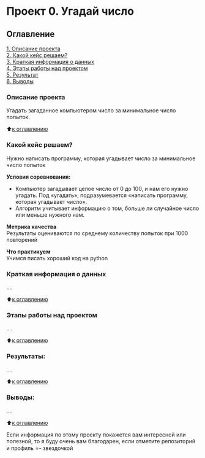 # Проект 0. Угадай число

## Оглавление  
[1. Описание проекта](https://github.com/Nikitka16/IDE/tree/main/project_1)  
[2. Какой кейс решаем?](https://github.com/Nikitka16/IDE/tree/main/project_1)  
[3. Краткая информация о данных](https://github.com/Nikitka16/IDE/tree/main/project_1)  
[4. Этапы работы над проектом](https://github.com/Nikitka16/IDE/tree/main/project_1)  
[5. Результат](https://github.com/Nikitka16/IDE/tree/main/project_1)    
[6. Выводы](https://github.com/Nikitka16/IDE/tree/main/project_1) 

### Описание проекта    
Угадать загаданное компьютером число за минимальное число попыток.

:arrow_up:[к оглавлению](https://github.com/Nikitka16/IDE/tree/main/project_1)


### Какой кейс решаем?    
Нужно написать программу, которая угадывает число за минимальное число попыток

**Условия соревнования:**  
- Компьютер загадывает целое число от 0 до 100, и нам его нужно угадать. Под «угадать», подразумевается «написать программу, которая угадывает число».
- Алгоритм учитывает информацию о том, больше ли случайное число или меньше нужного нам.

**Метрика качества**     
Результаты оцениваются по среднему количеству попыток при 1000 повторений

**Что практикуем**     
Учимся писать хороший код на python


### Краткая информация о данных
....
  
:arrow_up:[к оглавлению](https://github.com/Nikitka16/IDE/tree/main/project_1)


### Этапы работы над проектом  
....

:arrow_up:[к оглавлению](https://github.com/Nikitka16/IDE/tree/main/project_1)


### Результаты:  
....

:arrow_up:[к оглавлению](https://github.com/Nikitka16/IDE/tree/main/project_1)


### Выводы:  
....

:arrow_up:[к оглавлению](https://github.com/Nikitka16/IDE/tree/main/project_1)


Если информация по этому проекту покажется вам интересной или полезной, то я буду очень вам благодарен, если отметите репозиторий и профиль ⭐️- звездочкой